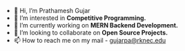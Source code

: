 - 👋 Hi, I’m Prathamesh Gujar
- 👀 I’m interested in **Competitive Programming.**
- 🌱 I’m currently working on **MERN Backend Development.**
- 💞️ I’m looking to collaborate on **Open Source Projects.**
- 📫 How to reach me on my mail - gujarpa@rknec.edu

<!---
GujarPrathamesh16/GujarPrathamesh16 is a ✨ special ✨ repository because its `README.md` (this file) appears on your GitHub profile.
You can click the Preview link to take a look at your changes.
--->
